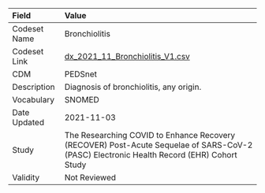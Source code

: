 |Field        |Value                                                                                                                                    |
|:------------|:----------------------------------------------------------------------------------------------------------------------------------------|
|Codeset Name |Bronchiolitis                                                                                                                            |
|Codeset Link |[dx_2021_11_Bronchiolitis_V1.csv](https://github.com/PEDSnet/Variable-Dictionary/blob/main/conditions/dx_2021_11_Bronchiolitis_V1.csv.csv)|
|CDM          |PEDSnet                                                                                                                                  |
|Description  |Diagnosis of bronchiolitis, any origin.                                                                                                  |
|Vocabulary   |SNOMED                                                                                                                                   |
|Date Updated |2021-11-03                                                                                                                               |
|Study        |The Researching COVID to Enhance Recovery (RECOVER) Post-Acute Sequelae of SARS-CoV-2 (PASC) Electronic Health Record (EHR) Cohort Study |
|Validity     |Not Reviewed                                                                                                                             |
